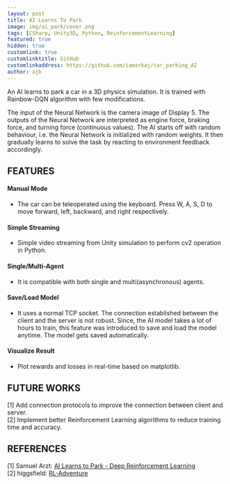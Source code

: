 ```yaml
---
layout: post
title: AI Learns To Park
image: img/ai_park/cover.png
tags: [CSharp, Unity3D, Python, ReinforcementLearning]
featured: true
hidden: true
customlink: true
customlinktitle: GitHub
customlinkaddress: https://github.com/iamarkaj/car_parking_AI
author: ajb
---
```


An AI learns to park a car in a 3D physics simulation. It is trained with Rainbow-DQN algorithm with few modifications.

The input of the Neural Network is the camera image of Display 5. The outputs of the Neural Network are interpreted as engine force, braking force, and turning force (continuous values). The AI starts off with random behaviour, i.e. the Neural Network is initialized with random weights. It then gradually learns to solve the task by reacting to environment feedback accordingly.

## FEATURES 

#### Manual Mode
- The car can be teleoperated using the keyboard. Press W, A, S, D to move forward, left, backward, and right respectively.

#### Simple Streaming
- Simple video streaming from Unity simulation to perform cv2 operation in Python.

#### Single/Multi-Agent
- It is compatible with both single and multi(asynchronous) agents.

#### Save/Load Model
- It uses a normal TCP socket. The connection established between the client and the server is not robust. Since, the AI model takes a lot of hours to train, this feature was introduced to save and load the model anytime. The model gets saved automatically.

#### Visualize Result
- Plot rewards and losses in real-time based on matplotlib.

## FUTURE WORKS
[1] Add connection protocols to improve the connection between client and server.
<br>
[2] Implement better Reinforcement Learning algorithms to reduce training time and accuracy.

## REFERENCES

[1] Samuel Arzt: <a href="https://www.youtube.com/watch?v=VMp6pq6_QjI">AI Learns to Park - Deep Reinforcement Learning</a> <br>
[2] higgsfield: <a href="https://github.com/higgsfield/RL-Adventure">RL-Adventure</a>
